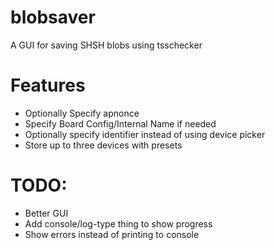 # blobsaver
A GUI for saving SHSH blobs using tsschecker

# Features
- Optionally Specify apnonce
- Specify Board Config/Internal Name if needed
- Optionally specify identifier instead of using device picker
- Store up to three devices with presets

# TODO:
- Better GUI
- Add console/log-type thing to show progress
- Show errors instead of printing to console
